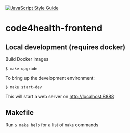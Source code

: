 [![JavaScript Style Guide](https://img.shields.io/badge/code_style-standard-brightgreen.svg)](https://standardjs.com)

# code4health-frontend

## Local development (requires docker)

Build Docker images

```
$ make upgrade
```

To bring up the development environment:

```
$ make start-dev
```

This will start a web server on [http://localhost:8888](http://localhost:8888)

## Makefile

Run `$ make help` for a list of `make` commands
